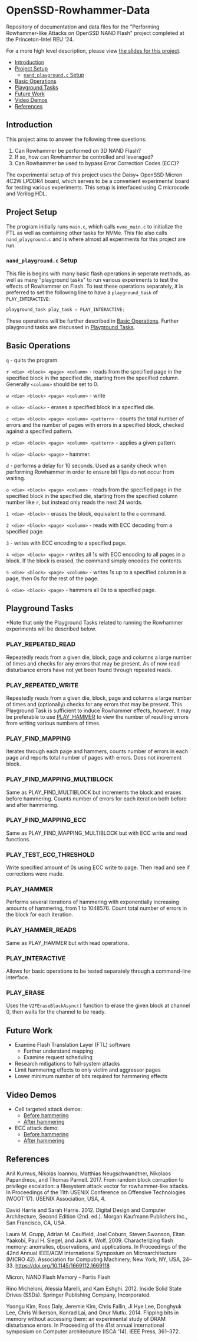 # OpenSSD-Rowhammer-Data
Repository of documentation and data files for the "Performing Rowhammer-like Attacks on OpenSSD NAND Flash" project completed at the Princeton-Intel REU '24.

For a more high level description, please view [the slides for this project](https://docs.google.com/presentation/d/1VuKDGHRU1CSy5wz2qb5-6ENMViEKH8YWHjf_TMDVi7Q/edit?usp=sharing).

- [Introduction](#introduction)
- [Project Setup](#project-setup)
    - [`nand_playground.c` Setup](#nand_playgroundc-setup)
- [Basic Operations](#basic-operations)
- [Playground Tasks](#playground-tasks)
- [Future Work](#future-work)
- [Video Demos](#video-demos)
- [References](#references)

## Introduction
This project aims to answer the following three questions:
1. Can Rowhammer be performed on 3D NAND Flash?
2. If so, how can Rowhammer be controlled and leveraged?
3. Can Rowhammer be used to bypass Error Correction Codes (ECC)?

The experimental setup of this project uses the Daisy+ OpenSSD Micron 4C2W LPDDR4 board, which serves to be a convenient experimental board for testing various experiments. This setup is interfaced using C microcode and Verilog HDL.

## Project Setup
The program initially runs `main.c`, which calls `nvme_main.c` to initialize the FTL as well as containing other tasks for NVMe. This file also calls `nand_playground.c` and is where almost all experiments for this project are run.

### `nand_playground.c` Setup
This file is begins with many basic flash operations in seperate methods, as well as many "playground tasks" to run various experiments to test the effects of Rowhammer on Flash. To test these operations separately, it is preferred to set the following line to have a `playground_task` of `PLAY_INTERACTIVE`:
```c
playground_task play_task = PLAY_INTERACTIVE;
```
These operations will be further described in [Basic Operations](#basic-operations). Further playground tasks are discussed in [Playground Tasks](#playground-tasks).

## Basic Operations

`q` - quits the program.

`r <die> <block> <page> <column>` - reads from the specified page in the specified block in the specified die, starting from the specified column. Generally `<column>` should be set to 0. 

`w <die> <block> <page> <column>` - write

`e <die> <block>` - erases a specified block in a specified die.

`c <die> <block> <page> <column> <pattern>` -  counts the total number of errors and the number of pages with errors in a specified block, checked against a specified pattern.

`p <die> <block> <page> <column> <pattern>` - applies a given pattern.

`h <die> <block> <page>` - hammer.

`d` - performs a delay for 10 seconds. Used as a sanity check when performing Rowhammer in order to ensure bit flips do not occur from waiting.

`o <die> <block> <page> <column>` - reads from the specified page in the specified block in the specified die, starting from the specified column number like `r`, but instead only reads the next 24 words.

`1 <die> <block>` - erases the block, equivalent to the `e` command.

`2 <die> <block> <page> <column>` - reads with ECC decoding from a specified page.

`3` - writes with ECC encoding to a specified page.

`4 <die> <block> <page>` - writes all 1s with ECC encoding to all pages in a block. If the block is erased, the command simply encodes the contents.

`5 <die> <block> <page> <column>` - writes 1s up to a specified column in a page, then 0s for the rest of the page.

`6 <die> <block> <page>` - hammers all 0s to a specified page.

## Playground Tasks
\*Note that only the Playground Tasks related to running the Rowhammer experiments will be described below.

### PLAY_REPEATED_READ
Repeatedly reads from a given die, block, page and columns a large number of times and checks for any errors that may be present. As of now read disturbance errors have not yet been found through repeated reads.

### PLAY_REPEATED_WRITE
Repeatedly reads from a given die, block, page and columns a large number of times and (optionally) checks for any errors that may be present. This Playground Task is sufficient to induce Rowhammer effects, however, it may be preferable to use [PLAY_HAMMER](#play_hammer) to view the number of resulting errors from writing various numbers of times.

### PLAY_FIND_MAPPING
Iterates through each page and hammers, counts number of errors in each page and reports total number of pages with errors. Does not increment block.
### PLAY_FIND_MAPPING_MULTIBLOCK
Same as PLAY_FIND_MULTIBLOCK but increments the block and erases before hammering. Counts number of errors for each iteration both before and after hammering.
### PLAY_FIND_MAPPING_ECC
Same as PLAY_FIND_MAPPING_MULTIBLOCK but with ECC write and read functions. 
### PLAY_TEST_ECC_THRESHOLD
Write specified amount of 0s using ECC write to page. Then read and see if corrections were made.
### PLAY_HAMMER
Performs several iterations of hammering with exponentially increasing amounts of hammering, from 1 to 1048576. Count total number of errors in the block for each iteration. 
### PLAY_HAMMER_READS
Same as PLAY_HAMMER but with read operations.
### PLAY_INTERACTIVE
Allows for basic operations to be tested separately through a command-line interface.

### PLAY_ERASE
Uses the `V2FEraseBlockAsync()` function to erase the given block at channel 0, then waits for the channel to be ready. 

## Future Work
- Examine Flash Translation Layer (FTL) software
    - Further understand mapping
    - Examine request scheduling
- Research mitigations to full-system attacks
- Limit hammering effects to only victim and aggressor pages
- Lower minimum number of bits required for hammering effects
## Video Demos
- Cell targeted attack demos:
    - [Before hammering](https://drive.google.com/file/d/1jyn__EOjHA94RQtv2eHecDY3mRCNFb0E/view?usp=sharing)
    - [After hammering](https://drive.google.com/file/d/1SDJu3W-H8YpoyQU7D9pafaBuRR_XP6xB/view?usp=sharing)
- ECC attack demo:
    - [Before hammering](https://drive.google.com/file/d/1fMg7ExPKXOX3ifcKE7bsS4wqp9k2S2NB/view?usp=sharing)
    - [After hammering](https://drive.google.com/file/d/1_FkIkBRxCkiKDO84wvBTinXbO_T_v0xA/view?usp=sharing)
## References
Anil Kurmus, Nikolas Ioannou, Matthias Neugschwandtner, Nikolaos Papandreou, and Thomas Parnell. 2017. From random block corruption to privilege escalation: a filesystem attack vector for rowhammer-like attacks. In Proceedings of the 11th USENIX Conference on Offensive Technologies (WOOT'17). USENIX Association, USA, 4.

David Harris and Sarah Harris. 2012. Digital Design and Computer Architecture, Second Edition (2nd. ed.). Morgan Kaufmann Publishers Inc., San Francisco, CA, USA.

Laura M. Grupp, Adrian M. Caulfield, Joel Coburn, Steven Swanson, Eitan Yaakobi, Paul H. Siegel, and Jack K. Wolf. 2009. Characterizing flash memory: anomalies, observations, and applications. In Proceedings of the 42nd Annual IEEE/ACM International Symposium on Microarchitecture (MICRO 42). Association for Computing Machinery, New York, NY, USA, 24–33. https://doi.org/10.1145/1669112.1669118

Micron, NAND Flash Memory - Fortis Flash

Rino Micheloni, Alessia Marelli, and Kam Eshghi. 2012. Inside Solid State Drives (SSDs). Springer Publishing Company, Incorporated.

Yoongu Kim, Ross Daly, Jeremie Kim, Chris Fallin, Ji Hye Lee, Donghyuk Lee, Chris Wilkerson, Konrad Lai, and Onur Mutlu. 2014. Flipping bits in memory without accessing them: an experimental study of DRAM disturbance errors. In Proceeding of the 41st annual international symposium on Computer architecuture (ISCA '14). IEEE Press, 361–372.
